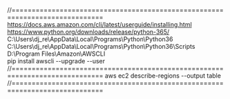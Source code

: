//=============================================================================
https://docs.aws.amazon.com/cli/latest/userguide/installing.html
https://www.python.org/downloads/release/python-365/
C:\Users\dj_re\AppData\Local\Programs\Python\Python36
C:\Users\dj_re\AppData\Local\Programs\Python\Python36\Scripts
D:\Program Files\Amazon\AWSCLI\
pip install awscli --upgrade --user
//=============================================================================
aws ec2 describe-regions --output table
//=============================================================================
